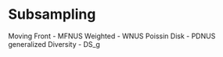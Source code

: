 # Subsampling

Moving Front - MFNUS
Weighted - WNUS
Poissin Disk - PDNUS
generalized Diversity - DS_g

